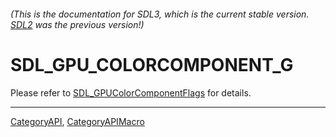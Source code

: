 ###### (This is the documentation for SDL3, which is the current stable version. [SDL2](https://wiki.libsdl.org/SDL2/) was the previous version!)
# SDL_GPU_COLORCOMPONENT_G

Please refer to [SDL_GPUColorComponentFlags](SDL_GPUColorComponentFlags) for details.

----
[CategoryAPI](CategoryAPI), [CategoryAPIMacro](CategoryAPIMacro)

